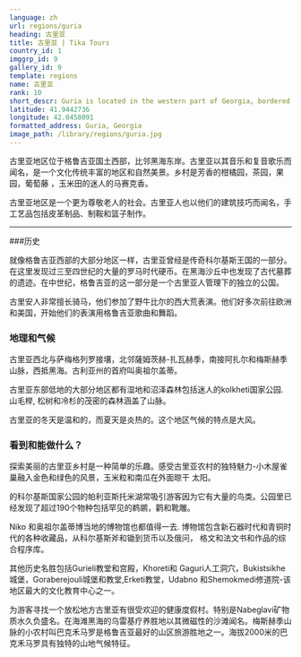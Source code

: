 ```yaml
---
language: zh
url: regions/guria
heading: 古里亚
title: 古里亚 | Tika Tours
country_id: 1
imggrp_id: 9
gallery_id: 9
template: regions
name: 古里亚
rank: 10
short_descr: Guria is located in the western part of Georgia, bordered by the Black Sea. Famous for its music and polyphonic singing, Guria is a region rich in cultural traditions and natural beauty.
latitude: 41.9442736
longitude: 42.0458091
formatted_address: Guria, Georgia
image_path: /library/regions/guria.jpg
---
```

<div class="row content-row"><!-- 1215 (1)-->

</div>

<div class="row content-row"><!-- 1216 (2)-->
<div class="col-xs-12 col-sm-6 col-md-6"><!-- 1613 -->

古里亚地区位于格鲁吉亚国土西部，比邻黑海东岸。古里亚以其音乐和复音歌乐而闻名，是一个文化传统丰富的地区和自然美景。乡村是芳香的柑橘园，茶园，果园，葡萄藤 ，玉米田的迷人的马赛克香。

</div>

<div class="col-xs-12 col-sm-6 col-md-6"><!-- 1614 -->

古里亚地区是一个更为尊敬老人的社会。古里亚人也以他们的建筑技巧而闻名，手工艺品包括皮革制品、制鞍和篮子制作。

</div>

</div>

<div class="row content-row"><!-- 1217 (3)-->
<div class="col-xs-12"><!-- 1615 -->

* * *

</div>

</div>

<div class="row content-row"><!-- 1218 (4)-->
<div class="col-xs-12 col-sm-6 col-md-6"><!-- 1616 -->

###历史


就像格鲁吉亚西部的大部分地区一样，古里亚曾经是传奇科尔基斯王国的一部分。在这里发现过三至四世纪的大量的罗马时代硬币。在黑海沙丘中也发现了古代墓葬的遗迹。在中世纪，格鲁吉亚的这一部分是一个古里亚人管理下的独立的公国。

古里安人非常擅长骑马，他们参加了野牛比尔的西大荒表演。他们好多次前往欧洲和美国，开始他们的表演用格鲁吉亚歌曲和舞蹈。

### 地理和气候

古里亚西北与萨梅格列罗接壤，北邻薩姆茨赫-扎瓦赫季，南接阿扎尔和梅斯赫季山脉，西抵黑海。古利亚州的首府叫奥祖尔盖蒂。

古里亚东部低地的大部分地区都有湿地和沼泽森林包括迷人的kolkheti国家公园. 山毛榉, 松树和冷杉的茂密的森林涵盖了山脉。

古里亚的冬天是温和的，而夏天是炎热的。这个地区气候的特点是大风。

</div>

<div class="col-xs-12 col-sm-6 col-md-6"><!-- 1617 -->

### 看到和能做什么？


探索美丽的古里亚乡村是一种简单的乐趣。感受古里亚农村的独特魅力-小木屋雀巢融入金色和绿色的风景，玉米粒和南瓜在外面晾干
太阳。

的科尔基斯国家公园的帕利亚斯托米湖常吸引游客因为它有大量的鸟类。公园里已经发现了超过190个物种包括罕见的鹈鹕，鹳和靴雕。 

Niko 和奥祖尔盖蒂博当地的博物馆也都值得一去. 博物馆包含新石器时代和青铜时代的各种收藏品，从科尔基斯斧和锄到货币以及俄问， 格文和法文书和作品的综合程序库。

其他历史名胜包括Gurieli教堂和宫殿，Khoreti和 Gaguri人工洞穴，Bukistsikhe城堡，Goraberejouli城堡和教堂,Erketi教堂，Udabno 和Shemokmedi修道院-该地区最大的文化教育中心之一。

为游客寻找一个放松地方古里亚有很受欢迎的健康度假村。特别是Nabeglavi矿物质水久负盛名。在海滩黑海的乌雷基疗养胜地以其微磁性的沙滩闻名。梅斯赫季山脉的小农村叫巴克禾马罗是格鲁吉亚最好的山区旅游胜地之一。海拔2000米的巴克禾马罗具有独特的山地气候特征。

</div>

</div>
